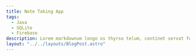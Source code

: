 ```yaml
---
title: Note Taking App
tags:
  - Java
  - SQLite
  - Firebase
description: Lorem markdownum longo os thyrso telum, continet servat fetus nymphae, vox nocte sedesque, decimo. Omnia esse, quam sive; conplevit illis ljkindestrictus admovit dedit sub quod protectus, impedit non.
layout: "../../layouts/BlogPost.astro"
---
```

